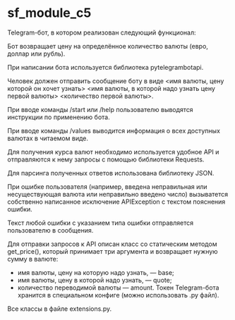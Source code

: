 # sf_module_c5


Telegram-бот, в котором реализован следующий функционал:

Бот возвращает цену на определённое количество валюты (евро, доллар или рубль).

При написании бота используется библиотека pytelegrambotapi.

Человек должен отправить сообщение боту в виде <имя валюты, цену которой он хочет узнать> <имя валюты, в которой надо узнать цену первой валюты> <количество первой валюты>.

При вводе команды /start или /help пользователю выводятся инструкции по применению бота.

При вводе команды /values выводится информация о всех доступных валютах в читаемом виде.

Для получения курса валют необходимо используется  удобное API и отправляются к нему запросы с помощью библиотеки Requests.

Для парсинга полученных ответов использована библиотеку JSON.

При ошибке пользователя (например, введена неправильная или несуществующая валюта или неправильно введено число) вызыватется собственно написанное исключение APIException с текстом пояснения ошибки.

Текст любой ошибки с указанием типа ошибки  отправляется пользователю в сообщения.

Для отправки запросов к API описан класс со статическим методом get_price(), который принимает три аргумента и возвращает нужную сумму в валюте:

- имя валюты, цену на которую надо узнать, — base;
- имя валюты, цену в которой надо узнать, — quote; 
- количество переводимой валюты — amount.
Токен Telegram-бота хранится в специальном конфиге (можно использовать .py файл).

Все классы в файле extensions.py.
